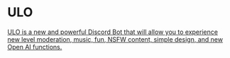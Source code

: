 # ULO
<a href="https://media.discordapp.net/attachments/1121120511758434304/1126722023217975416/6fbbaee17447e12763e52c87a5a09971.png"> 
  ULO is a new and powerful Discord Bot that will allow you to experience new level moderation, music, fun, NSFW content, simple design, and new Open AI functions.
</a>
